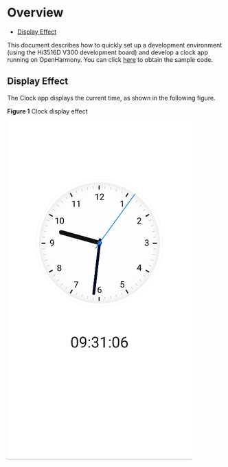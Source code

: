 # Overview<a name="EN-US_TOPIC_0000001115417926"></a>

-   [Display Effect](#section3997224182313)

This document describes how to quickly set up a development environment \(using the Hi3516D V300 development board\) and develop a clock app running on OpenHarmony. You can click  [here](https://gitee.com/openharmony/app_samples/tree/master/common/Clock)  to obtain the sample code.

## Display Effect<a name="section3997224182313"></a>

The Clock app displays the current time, as shown in the following figure.

**Figure  1**  Clock display effect<a name="fig7763172132019"></a>  


![](figures/clock.png)

